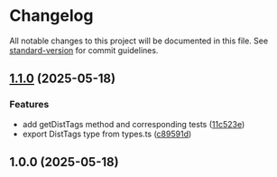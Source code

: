 # Changelog

All notable changes to this project will be documented in this file. See [standard-version](https://github.com/conventional-changelog/standard-version) for commit guidelines.

## [1.1.0](https://github.com/flaviodelgrosso/npm-registry-sdk/compare/v1.0.0...v1.1.0) (2025-05-18)


### Features

* add getDistTags method and corresponding tests ([11c523e](https://github.com/flaviodelgrosso/npm-registry-sdk/commit/11c523e3ce9cfc7fc527e1e9a39dc269c6376b33))
* export DistTags type from types.ts ([c89591d](https://github.com/flaviodelgrosso/npm-registry-sdk/commit/c89591d90c716131371c1a9f3dded266a73e36f3))

## 1.0.0 (2025-05-18)
